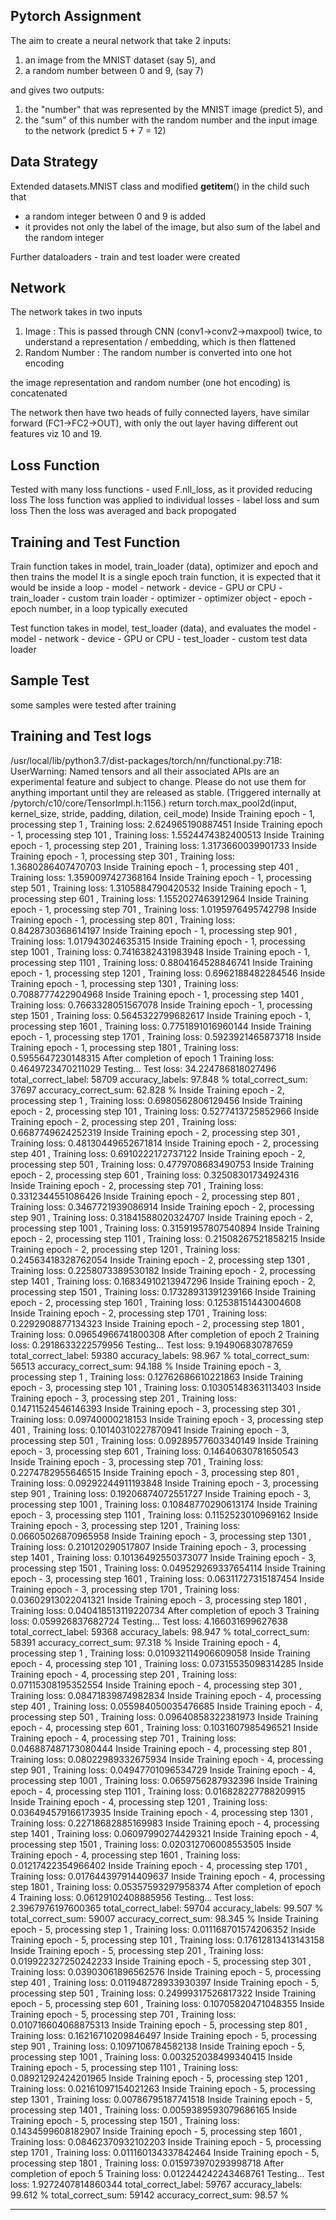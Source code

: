 Pytorch Assignment
--------------
The aim to create a neural network that take 2 inputs:
  1. an image from the MNIST dataset (say 5), and
  2. a random number between 0 and 9, (say 7)
  
and gives two outputs:
  1. the "number" that was represented by the MNIST image (predict 5), and
  2. the "sum" of this number with the random number and the input image to the network (predict 5 + 7 = 12)
 
 Data Strategy
----------------
 Extended datasets.MNIST class and modified __getitem__() in the child such that 
 - a random integer between 0 and 9 is added 
 - it provides not only the label of the image, but also sum of the label and the random integer

Further dataloaders - train and test loader were created

Network
------------
The network takes in two inputs
1. Image : This is passed through CNN (conv1->conv2->maxpool) twice, to understand a representation / embedding, which is then flattened
2. Random Number : The random number is converted into one hot encoding 

the image representation and random number (one hot encoding) is concatenated

The network then have two heads of fully connected layers, have similar forward (FC1->FC2->OUT), with only the out layer having different out features viz 10 and 19. 

Loss Function
----------
Tested with many loss functions - used F.nll_loss, as it provided reducing loss
The loss function was applied to individual losses - label loss and sum loss
Then the loss was averaged and back propogated

Training and Test Function
-------------------------
 Train function takes in model, train_loader (data), optimizer and epoch and then trains the model
 It is a single epoch train function, it is expected that it would be inside a loop
    - model - network
    - device - GPU or CPU
    - train_loader - custom train loader
    - optimizer - optimizer object
    - epoch - epoch number, in a loop typically executed
    
  Test function takes in model, test_loader (data), and evaluates the model
    - model - network
    - device - GPU or CPU
    - test_loader - custom test data loader
    
  Sample Test
  -----------
  some samples were tested after training
  
  Training and Test logs
  ----------------------
  
 /usr/local/lib/python3.7/dist-packages/torch/nn/functional.py:718: UserWarning: Named tensors and all their associated APIs are an experimental feature and subject to change. Please do not use them for anything important until they are released as stable. (Triggered internally at  /pytorch/c10/core/TensorImpl.h:1156.)
  return torch.max_pool2d(input, kernel_size, stride, padding, dilation, ceil_mode)
Inside Training epoch - 1, processing step 1 , Training loss: 2.624965190887451
Inside Training epoch - 1, processing step 101 , Training loss: 1.5524474382400513
Inside Training epoch - 1, processing step 201 , Training loss: 1.3173660039901733
Inside Training epoch - 1, processing step 301 , Training loss: 1.3680286407470703
Inside Training epoch - 1, processing step 401 , Training loss: 1.3590097427368164
Inside Training epoch - 1, processing step 501 , Training loss: 1.3105884790420532
Inside Training epoch - 1, processing step 601 , Training loss: 1.1552027463912964
Inside Training epoch - 1, processing step 701 , Training loss: 1.0195976495742798
Inside Training epoch - 1, processing step 801 , Training loss: 0.8428730368614197
Inside Training epoch - 1, processing step 901 , Training loss: 1.017943024635315
Inside Training epoch - 1, processing step 1001 , Training loss: 0.7416382431983948
Inside Training epoch - 1, processing step 1101 , Training loss: 0.8804164528846741
Inside Training epoch - 1, processing step 1201 , Training loss: 0.6962188482284546
Inside Training epoch - 1, processing step 1301 , Training loss: 0.7088777422904968
Inside Training epoch - 1, processing step 1401 , Training loss: 0.7663328051567078
Inside Training epoch - 1, processing step 1501 , Training loss: 0.5645322799682617
Inside Training epoch - 1, processing step 1601 , Training loss: 0.7751891016960144
Inside Training epoch - 1, processing step 1701 , Training loss: 0.5923921465873718
Inside Training epoch - 1, processing step 1801 , Training loss: 0.5955647230148315
After completion of epoch 1   Training loss: 0.4649723470211029
Testing...
Test loss: 34.224786818027496 total_correct_label: 58709 accuracy_labels: 97.848 %  total_correct_sum: 37697 accuracy_correct_sum: 62.828 % 
Inside Training epoch - 2, processing step 1 , Training loss: 0.6980562806129456
Inside Training epoch - 2, processing step 101 , Training loss: 0.5277413725852966
Inside Training epoch - 2, processing step 201 , Training loss: 0.6687749624252319
Inside Training epoch - 2, processing step 301 , Training loss: 0.48130449652671814
Inside Training epoch - 2, processing step 401 , Training loss: 0.6910222172737122
Inside Training epoch - 2, processing step 501 , Training loss: 0.4779708683490753
Inside Training epoch - 2, processing step 601 , Training loss: 0.32508301734924316
Inside Training epoch - 2, processing step 701 , Training loss: 0.3312344551086426
Inside Training epoch - 2, processing step 801 , Training loss: 0.3467721939086914
Inside Training epoch - 2, processing step 901 , Training loss: 0.31841588020324707
Inside Training epoch - 2, processing step 1001 , Training loss: 0.31591957807540894
Inside Training epoch - 2, processing step 1101 , Training loss: 0.21508267521858215
Inside Training epoch - 2, processing step 1201 , Training loss: 0.24563418328762054
Inside Training epoch - 2, processing step 1301 , Training loss: 0.2258073389530182
Inside Training epoch - 2, processing step 1401 , Training loss: 0.16834910213947296
Inside Training epoch - 2, processing step 1501 , Training loss: 0.17328931391239166
Inside Training epoch - 2, processing step 1601 , Training loss: 0.12538151443004608
Inside Training epoch - 2, processing step 1701 , Training loss: 0.2292908877134323
Inside Training epoch - 2, processing step 1801 , Training loss: 0.09654966741800308
After completion of epoch 2   Training loss: 0.2918633222579956
Testing...
Test loss: 9.194906830787659 total_correct_label: 59380 accuracy_labels: 98.967 %  total_correct_sum: 56513 accuracy_correct_sum: 94.188 % 
Inside Training epoch - 3, processing step 1 , Training loss: 0.12762686610221863
Inside Training epoch - 3, processing step 101 , Training loss: 0.10305148363113403
Inside Training epoch - 3, processing step 201 , Training loss: 0.14711524546146393
Inside Training epoch - 3, processing step 301 , Training loss: 0.09740000218153
Inside Training epoch - 3, processing step 401 , Training loss: 0.10140310227870941
Inside Training epoch - 3, processing step 501 , Training loss: 0.09289577603340149
Inside Training epoch - 3, processing step 601 , Training loss: 0.14640630781650543
Inside Training epoch - 3, processing step 701 , Training loss: 0.2274782955646515
Inside Training epoch - 3, processing step 801 , Training loss: 0.09292244911193848
Inside Training epoch - 3, processing step 901 , Training loss: 0.19206874072551727
Inside Training epoch - 3, processing step 1001 , Training loss: 0.10848770290613174
Inside Training epoch - 3, processing step 1101 , Training loss: 0.1152523010969162
Inside Training epoch - 3, processing step 1201 , Training loss: 0.06605026870965958
Inside Training epoch - 3, processing step 1301 , Training loss: 0.210120290517807
Inside Training epoch - 3, processing step 1401 , Training loss: 0.10136492550373077
Inside Training epoch - 3, processing step 1501 , Training loss: 0.049529269337654114
Inside Training epoch - 3, processing step 1601 , Training loss: 0.06311727315187454
Inside Training epoch - 3, processing step 1701 , Training loss: 0.03602913022041321
Inside Training epoch - 3, processing step 1801 , Training loss: 0.040418513119220734
After completion of epoch 3   Training loss: 0.059926837682724
Testing...
Test loss: 4.166031699627638 total_correct_label: 59368 accuracy_labels: 98.947 %  total_correct_sum: 58391 accuracy_correct_sum: 97.318 % 
Inside Training epoch - 4, processing step 1 , Training loss: 0.010932114906609058
Inside Training epoch - 4, processing step 101 , Training loss: 0.07315535098314285
Inside Training epoch - 4, processing step 201 , Training loss: 0.07115308195352554
Inside Training epoch - 4, processing step 301 , Training loss: 0.08471839874982834
Inside Training epoch - 4, processing step 401 , Training loss: 0.055984050035476685
Inside Training epoch - 4, processing step 501 , Training loss: 0.09640858322381973
Inside Training epoch - 4, processing step 601 , Training loss: 0.1031607985496521
Inside Training epoch - 4, processing step 701 , Training loss: 0.046887487173080444
Inside Training epoch - 4, processing step 801 , Training loss: 0.08022989332675934
Inside Training epoch - 4, processing step 901 , Training loss: 0.04947701096534729
Inside Training epoch - 4, processing step 1001 , Training loss: 0.0659756287932396
Inside Training epoch - 4, processing step 1101 , Training loss: 0.016828227788209915
Inside Training epoch - 4, processing step 1201 , Training loss: 0.036494579166173935
Inside Training epoch - 4, processing step 1301 , Training loss: 0.22718682885169983
Inside Training epoch - 4, processing step 1401 , Training loss: 0.06097990274429321
Inside Training epoch - 4, processing step 1501 , Training loss: 0.020312706008553505
Inside Training epoch - 4, processing step 1601 , Training loss: 0.01217422354966402
Inside Training epoch - 4, processing step 1701 , Training loss: 0.017644397914409637
Inside Training epoch - 4, processing step 1801 , Training loss: 0.05357593297958374
After completion of epoch 4   Training loss: 0.06129102408885956
Testing...
Test loss: 2.3967976197600365 total_correct_label: 59704 accuracy_labels: 99.507 %  total_correct_sum: 59007 accuracy_correct_sum: 98.345 % 
Inside Training epoch - 5, processing step 1 , Training loss: 0.011168701574206352
Inside Training epoch - 5, processing step 101 , Training loss: 0.17612813413143158
Inside Training epoch - 5, processing step 201 , Training loss: 0.019922327250242233
Inside Training epoch - 5, processing step 301 , Training loss: 0.03903061896562576
Inside Training epoch - 5, processing step 401 , Training loss: 0.011948728933930397
Inside Training epoch - 5, processing step 501 , Training loss: 0.24999317526817322
Inside Training epoch - 5, processing step 601 , Training loss: 0.10705820471048355
Inside Training epoch - 5, processing step 701 , Training loss: 0.010716604068875313
Inside Training epoch - 5, processing step 801 , Training loss: 0.16216710209846497
Inside Training epoch - 5, processing step 901 , Training loss: 0.1097106784582138
Inside Training epoch - 5, processing step 1001 , Training loss: 0.003252038499340415
Inside Training epoch - 5, processing step 1101 , Training loss: 0.08921292424201965
Inside Training epoch - 5, processing step 1201 , Training loss: 0.02161097154021263
Inside Training epoch - 5, processing step 1301 , Training loss: 0.00786795187741518
Inside Training epoch - 5, processing step 1401 , Training loss: 0.0059389593079686165
Inside Training epoch - 5, processing step 1501 , Training loss: 0.1434599608182907
Inside Training epoch - 5, processing step 1601 , Training loss: 0.08462370932102203
Inside Training epoch - 5, processing step 1701 , Training loss: 0.011160134337842464
Inside Training epoch - 5, processing step 1801 , Training loss: 0.015973970293998718
After completion of epoch 5   Training loss: 0.012244242243468761
Testing...
Test loss: 1.9272407814860344 total_correct_label: 59767 accuracy_labels: 99.612 %  total_correct_sum: 59142 accuracy_correct_sum: 98.57 % 


------------

